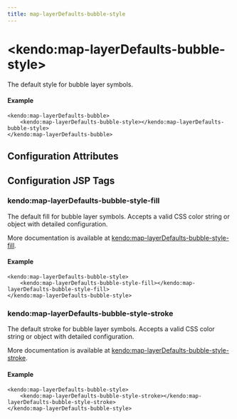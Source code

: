 ```yaml
---
title: map-layerDefaults-bubble-style
---
```


# \<kendo:map-layerDefaults-bubble-style\>

The default style for bubble layer symbols.

#### Example
    <kendo:map-layerDefaults-bubble>
        <kendo:map-layerDefaults-bubble-style></kendo:map-layerDefaults-bubble-style>
    </kendo:map-layerDefaults-bubble>

## Configuration Attributes


##  Configuration JSP Tags

### kendo:map-layerDefaults-bubble-style-fill

The default fill for bubble layer symbols.
Accepts a valid CSS color string or object with detailed configuration.

More documentation is available at [kendo:map-layerDefaults-bubble-style-fill](/api/wrappers/jsp/map/layerdefaults-bubble-style-fill).

#### Example

    <kendo:map-layerDefaults-bubble-style>
        <kendo:map-layerDefaults-bubble-style-fill></kendo:map-layerDefaults-bubble-style-fill>
    </kendo:map-layerDefaults-bubble-style>

### kendo:map-layerDefaults-bubble-style-stroke

The default stroke for bubble layer symbols.
Accepts a valid CSS color string or object with detailed configuration.

More documentation is available at [kendo:map-layerDefaults-bubble-style-stroke](/api/wrappers/jsp/map/layerdefaults-bubble-style-stroke).

#### Example

    <kendo:map-layerDefaults-bubble-style>
        <kendo:map-layerDefaults-bubble-style-stroke></kendo:map-layerDefaults-bubble-style-stroke>
    </kendo:map-layerDefaults-bubble-style>

